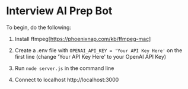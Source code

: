 # Interview AI Prep Bot

To begin, do the following:

1. Install ffmpeg[https://phoenixnap.com/kb/ffmpeg-mac]

2. Create a .env file with `OPENAI_API_KEY = 'Your API Key Here'` on the first line (change 'Your API Key Here' to your OpenAI API Key)

3. Run `node server.js` in the command line

4. Connect to localhost http://localhost:3000